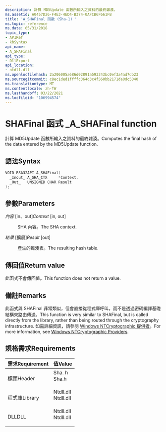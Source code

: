 ```yaml
---
description: 計算 MD5Update 函數所輸入之資料的最終雜湊。
ms.assetid: A0457D26-F4E3-4ED4-B374-0AFCB6F661FB
title: 'A_SHAFinal 函數 (Sha-1) '
ms.topic: reference
ms.date: 05/31/2018
topic_type:
- APIRef
- kbSyntax
api_name:
- A_SHAFinal
api_type:
- DllExport
api_location:
- ntdll.dll
ms.openlocfilehash: 2a206005a686d02891a593243bc0ef3a4ad7db23
ms.sourcegitcommit: c8ec1ded1ffffc364d3c4f560bb2171da0dc5040
ms.translationtype: MT
ms.contentlocale: zh-TW
ms.lasthandoff: 03/22/2021
ms.locfileid: "106994574"
---
```

# <a name="a_shafinal-function"></a><span data-ttu-id="f82b1-103">SHAFinal 函式 \_</span><span class="sxs-lookup"><span data-stu-id="f82b1-103">A\_SHAFinal function</span></span>

<span data-ttu-id="f82b1-104">計算 MD5Update 函數所輸入之資料的最終雜湊。</span><span class="sxs-lookup"><span data-stu-id="f82b1-104">Computes the final hash of the data entered by the MD5Update function.</span></span>

## <a name="syntax"></a><span data-ttu-id="f82b1-105">語法</span><span class="sxs-lookup"><span data-stu-id="f82b1-105">Syntax</span></span>


```C++
VOID RSA32API A_SHAFinal(
  _Inout_ A_SHA_CTX     *Context,
  _Out_   UNSIGNED CHAR Result
);
```



## <a name="parameters"></a><span data-ttu-id="f82b1-106">參數</span><span class="sxs-lookup"><span data-stu-id="f82b1-106">Parameters</span></span>

<dl> <dt>

<span data-ttu-id="f82b1-107">*內容* \[in、out\]</span><span class="sxs-lookup"><span data-stu-id="f82b1-107">*Context* \[in, out\]</span></span>
</dt> <dd>

<span data-ttu-id="f82b1-108">SHA 內容。</span><span class="sxs-lookup"><span data-stu-id="f82b1-108">The SHA context.</span></span>

</dd> <dt>

<span data-ttu-id="f82b1-109">*結果* \[擴展\]</span><span class="sxs-lookup"><span data-stu-id="f82b1-109">*Result* \[out\]</span></span>
</dt> <dd>

<span data-ttu-id="f82b1-110">產生的雜湊表。</span><span class="sxs-lookup"><span data-stu-id="f82b1-110">The resulting hash table.</span></span>

</dd> </dl>

## <a name="return-value"></a><span data-ttu-id="f82b1-111">傳回值</span><span class="sxs-lookup"><span data-stu-id="f82b1-111">Return value</span></span>

<span data-ttu-id="f82b1-112">此函式不會傳回值。</span><span class="sxs-lookup"><span data-stu-id="f82b1-112">This function does not return a value.</span></span>

## <a name="remarks"></a><span data-ttu-id="f82b1-113">備註</span><span class="sxs-lookup"><span data-stu-id="f82b1-113">Remarks</span></span>

<span data-ttu-id="f82b1-114">此函式與 SHAFinal 非常類似，但會直接從程式庫呼叫，而不是透過密碼編譯基礎結構來路由傳送。</span><span class="sxs-lookup"><span data-stu-id="f82b1-114">This function is very similar to SHAFinal, but is called directly from the library, rather than being routed through the cryptography infrastructure.</span></span> <span data-ttu-id="f82b1-115">如需詳細資訊，請參閱 [Windows NTCryptographic 提供者](/previous-versions/tn-archive/cc723484(v=technet.10))。</span><span class="sxs-lookup"><span data-stu-id="f82b1-115">For more information, see [Windows NTCryptographic Providers](/previous-versions/tn-archive/cc723484(v=technet.10)).</span></span>

## <a name="requirements"></a><span data-ttu-id="f82b1-116">規格需求</span><span class="sxs-lookup"><span data-stu-id="f82b1-116">Requirements</span></span>



| <span data-ttu-id="f82b1-117">需求</span><span class="sxs-lookup"><span data-stu-id="f82b1-117">Requirement</span></span> | <span data-ttu-id="f82b1-118">值</span><span class="sxs-lookup"><span data-stu-id="f82b1-118">Value</span></span> |
|--------------------|--------------------------------------------------------------------------------------|
| <span data-ttu-id="f82b1-119">標頭</span><span class="sxs-lookup"><span data-stu-id="f82b1-119">Header</span></span><br/>  | <dl> <span data-ttu-id="f82b1-120"><dt>Sha. h</dt></span><span class="sxs-lookup"><span data-stu-id="f82b1-120"><dt>Sha.h</dt></span></span> </dl>     |
| <span data-ttu-id="f82b1-121">程式庫</span><span class="sxs-lookup"><span data-stu-id="f82b1-121">Library</span></span><br/> | <dl> <span data-ttu-id="f82b1-122"><dt>Ntdll.dll</dt></span><span class="sxs-lookup"><span data-stu-id="f82b1-122"><dt>Ntdll.dll</dt></span></span> </dl> |
| <span data-ttu-id="f82b1-123">DLL</span><span class="sxs-lookup"><span data-stu-id="f82b1-123">DLL</span></span><br/>     | <dl> <span data-ttu-id="f82b1-124"><dt>Ntdll.dll</dt></span><span class="sxs-lookup"><span data-stu-id="f82b1-124"><dt>Ntdll.dll</dt></span></span> </dl> |



 

 

